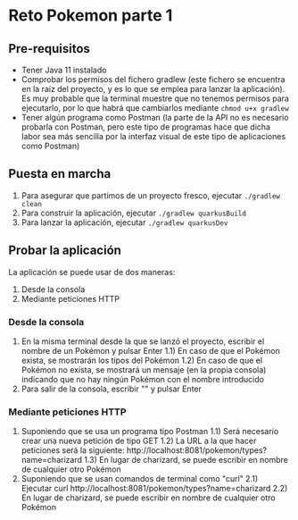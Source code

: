 # Reto Pokemon parte 1

## Pre-requisitos

* Tener Java 11 instalado
* Comprobar los permisos del fichero gradlew (este fichero se encuentra en la raíz del proyecto, y es lo que se emplea para lanzar la aplicación).
Es muy probable que la terminal muestre que no tenemos permisos para ejecutarlo, por lo que habrá que cambiarlos mediante `chmod u+x gradlew`
* Tener algún programa como Postman (la parte de la API no es necesario probarla con Postman, pero este tipo de programas hace que dicha labor sea más sencilla por la interfaz visual de este tipo de aplicaciones como Postman)

## Puesta en marcha

1) Para asegurar que partimos de un proyecto fresco, ejecutar `./gradlew clean`
2) Para construir la aplicación, ejecutar `./gradlew quarkusBuild`
3) Para lanzar la aplicación, ejecutar `./gradlew quarkusDev`

## Probar la aplicación

La aplicación se puede usar de dos maneras:
1) Desde la consola
2) Mediante peticiones HTTP

### Desde la consola

1) En la misma terminal desde la que se lanzó el proyecto, escribir el nombre de un Pokémon y pulsar Enter
1.1) En caso de que el Pokémon exista, se mostrarán los tipos del Pokémon
1.2) En caso de que el Pokémon no exista, se mostrará un mensaje (en la propia consola) indicando que no hay ningún Pokémon con el nombre introducido
2) Para salir de la consola, escribir "" y pulsar Enter

### Mediante peticiones HTTP

1) Suponiendo que se usa un programa tipo Postman 
1.1) Será necesario crear una nueva petición de tipo GET
1.2) La URL a la que hacer peticiones será la siguiente: http://localhost:8081/pokemon/types?name=charizard
1.3) En lugar de charizard, se puede escribir en nombre de cualquier otro Pokémon
2) Suponiendo que se usan comandos de terminal como "curl"
2.1) Ejecutar curl http://localhost:8081/pokemon/types?name=charizard
2.2) En lugar de charizard, se puede escribir en nombre de cualquier otro Pokémon